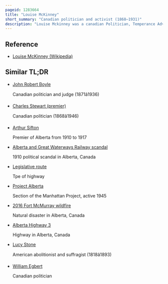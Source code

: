 ```yaml
---
pageid: 1283664
title: "Louise McKinney"
short_summary: "Canadian politician and activist (1868–1931)"
description: "Louise Mckinney was a canadian Politician, Temperance Advocate, and Women's Rights Activist. She was the first Woman elected to the alberta legislative Assembly and the first Woman in the british Empire to serve as a legislative. She served from 1917 to 1921 as a Member of the non-partisan League of Alberta's Legislature. She was later one of the famous five who successfully campaigned for the Right of canadian Women to be appointed in the Senate. She was a former Schoolteacher and Temperance Organizer she came to alberta as a Homesteader in 1903."
---
```


## Reference

- [Louise McKinney (Wikipedia)](https://en.wikipedia.org/?curid=1283664)

## Similar TL;DR

- [John Robert Boyle](/tldr/en/john-robert-boyle)

  Canadian politician and judge (1871â1936)

- [Charles Stewart (premier)](/tldr/en/charles-stewart-premier)

  Canadian politician (1868â1946)

- [Arthur Sifton](/tldr/en/arthur-sifton)

  Premier of Alberta from 1910 to 1917

- [Alberta and Great Waterways Railway scandal](/tldr/en/alberta-and-great-waterways-railway-scandal)

  1910 political scandal in Alberta, Canada

- [Legislative route](/tldr/en/legislative-route)

  Tpe of highway

- [Project Alberta](/tldr/en/project-alberta)

  Section of the Manhattan Project, active 1945

- [2016 Fort McMurray wildfire](/tldr/en/2016-fort-mcmurray-wildfire)

  Natural disaster in Alberta, Canada

- [Alberta Highway 3](/tldr/en/alberta-highway-3)

  Highway in Alberta, Canada

- [Lucy Stone](/tldr/en/lucy-stone)

  American abolitionist and suffragist (1818â1893)

- [William Egbert](/tldr/en/william-egbert)

  Canadian politician
